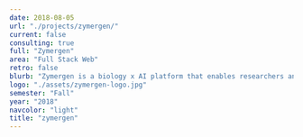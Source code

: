 ```yaml
---
date: 2018-08-05	
url: "./projects/zymergen/"	
current: false
consulting: true	
full: "Zymergen"	
area: "Full Stack Web"	
retro: false	
blurb: "Zymergen is a biology x AI platform that enables researchers and scientists to navigate the genomic search space. We built infrastructure to convert DNA specifications to a self-designed JSON format and visualize the plasmid architectures contained in those specifications."	
logo: "./assets/zymergen-logo.jpg"	
semester: "Fall"	
year: "2018"	
navcolor: "light"	
title: "zymergen"	
---
```

